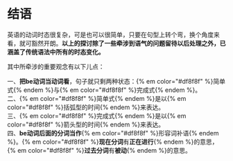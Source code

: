 # 结语

英语的动词时态很复杂，可是也可以很简单，只要在句型上转个弯，换个角度来看，就可豁然开朗。**以上的探讨除了一些牵涉到语气的问题留待以后处理之外，已涵盖了传统语法中所有的时态变化。**

其中所牵涉的重要观念有以下儿点：

一、**把be动词当动词看**，句子就只剩两种状态：{% em color="#df8f8f" %}简单式{% endem %}与{% em color="#df8f8f" %}完成式{% endem %}。  
二、{% em color="#df8f8f" %}简单式{% endem %}是以{% em color="#df8f8f" %}括弧型的时间{% endem %}来表达。  
三、{% em color="#df8f8f" %}完成式{% endem %}是以{% em color="#df8f8f" %}箭头型的时间{% endem %}来表达。  
四、**be动词后面的分词当作**{% em color="#df8f8f" %}形容词补语{% endem %}。{% em color="#df8f8f" %}**现在分词**有**正在进行**{% endem %}的意思，{% em color="#df8f8f" %}**过去分词**有**被动**{% endem %}的意思。 